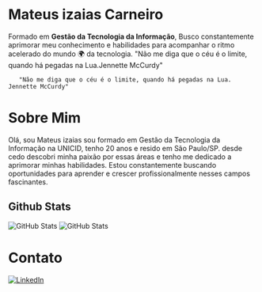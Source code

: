 # Mateus izaias Carneiro




Formado em **Gestão da Tecnologia da Informação**, Busco constantemente aprimorar meu conhecimento e habilidades para acompanhar o ritmo acelerado do mundo 🌍 da tecnologia.
"Não me diga que o céu é o limite, quando há pegadas na Lua.Jennette McCurdy"

       "Não me diga que o céu é o limite, quando há pegadas na Lua. Jennette McCurdy"


# Sobre Mim

Olá, sou Mateus izaias sou formado em Gestão da Tecnologia da Informação na UNICID, tenho 20 anos e resido em São Paulo/SP. desde cedo descobri minha paixão por essas áreas e tenho me dedicado a aprimorar minhas habilidades. Estou constantemente buscando oportunidades para aprender e crescer profissionalmente nesses campos fascinantes.

## Github Stats
![GitHub Stats](https://github-readme-stats.vercel.app/api?username=Teus369&theme=transparent&bg_color=000&border_color=30A3DC&show_icons=true&icon_color=30A3DC&title_color=E94D5F&text_color=FFF)
![GitHub Stats](https://github-readme-stats.vercel.app/api/top-langs/?username=Teus369&hide_progress=true=hide_progress=true&theme=transparent&bg_color=000&border_color=30A3DC&show_icons=true&icon_color=30A3DC&title_color=E94D5F&text_color=FFF)
# Contato

[![LinkedIn](https://img.shields.io/badge/LinkedIn-000?style=for-the-badge&logo=linkedin&logoColor=0E76A8)](https://www.linkedin.com/in/mateus-izaias/)



